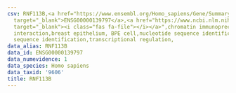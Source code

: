 ```yaml
---
csv: RNF113B,<a href="https://www.ensembl.org/Homo_sapiens/Gene/Summary?db=core;g=ENSG00000139797"
  target="_blank">ENSG00000139797</a>,<a href="https://www.ncbi.nlm.nih.gov/pubmed/22863008"
  target="_blank"><i class="fas fa-file"></i></a>",chromatin immunoprecipitation assay,direct
  interaction,breast epithelium, BPE cell,nucleotide sequence identification,nucleotide
  sequence identification,transcriptional regulation,
data_alias: RNF113B
data_id: ENSG00000139797
data_numevidence: 1
data_species: Homo sapiens
data_taxid: '9606'
title: RNF113B
---
```

